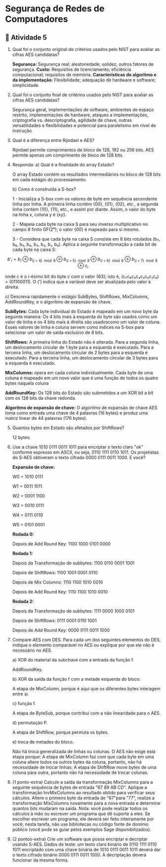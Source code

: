 ﻿# Segurança de Redes de Computadores

## :page_with_curl: Atividade 5

1. Qual foi o conjunto original de critérios usados pelo NIST para avaliar as cifras AES candidatas?

   **Segurança:** Segurança real; aleatoriedade; solidez, outros fatores de segurança.
   **Custo:** Requisitos de licenciamento; eficiência computacional; requisitos de memória.
   **Características do algoritmo e da implementação:** Flexibilidade; adequação de hardware e software; simplicidade.

2. Qual foi o conjunto final de critérios usados pelo NIST para avaliar as cifras AES candidatas?

   Segurança geral, implementações de software, ambientes de espaço restrito, implementações de hardware, ataques a implementações, criptografia vs. descriptografia, agilidade de chave, outras versatilidades e flexibilidades e potencial para paralelismo em nível de instrução.

3. Qual é a diferença entre Rijndael e AES?

   Rijndael permite comprimentos de bloco de 128, 192 ou 256 bits.
   AES permite apenas um comprimento de bloco de 128 bits.

4. Responda:
   a) Qual é a finalidade do array Estado?

   O array Estado contém os resultados intermediários no bloco de 128 bits em cada estágio do processamento.

   b) Como é construída a S-box?

   1 - Inicializa a S-box com os valores de byte em sequência ascendente linha por linha. A primeira linha contém {00}, {01}, {02}, etc., a segunda linha contém {10}, {11}, etc., e assim por diante. Assim, o valor do byte na linha x, coluna y é {xy}.

   2 - Mapeia cada byte na caixa S para seu inverso multiplicativo no campo 8 finito GF(2⁸); o valor {00} é mapeado para si mesmo.

   3 - Considera que cada byte na caixa S consiste em 8 bits rotulados (b₇, b₆, b₅, b₄, b₃, b₂, b₁, b₀). Aplica a seguinte transformação a cada bit de cada byte na caixa S:
```math
b'_i = b_i \oplus b_{(i+4) \mod 8} \oplus b_{(i+5) \mod 8} \oplus b_{(i+6) \mod 8} \oplus b_{(i+7) \mod 8} \oplus c_i
```

onde *c* é o i-ésimo bit do byte *c* com o valor {63}; isto é, (c₇c₆c₅c₄c₃c₂c₁c₀) = (01100011). O (') indica que a variável deve ser atualizada pelo valor à direita.

c) Descreva rapidamente o estágio SubBytes, ShiftRows, MixColumns, AddRoundKey, e o algoritmo de expansão de chave.

**SubBytes:** Cada byte individual do Estado é mapeado em um novo byte da seguinte maneira: Os 4 bits mais à esquerda do byte são usados ​​como um valor de linha e os 4 bits mais à direita são usados ​​como um valor de coluna. Esses valores de linha e coluna servem como índices na S-box para selecionar um valor de saída exclusivo de 8 bits.

**ShiftRows:** A primeira linha do Estado não é alterada. Para a segunda linha, um deslocamento circular de 1 byte para a esquerda é executado. Para a terceira linha, um deslocamento circular de 2 bytes para a esquerda é executado. Para a terceira linha, um deslocamento circular de 3 bytes para a esquerda é executado.

**MixColumns:**  opera em cada coluna individualmente. Cada byte de uma coluna é mapeado em um novo valor que é uma função de todos os quatro bytes naquela coluna

**AddRoundKey:** Os 128 bits do Estado são submetidos a um XOR bit a bit com os 128 bits da chave redonda.

**Algoritmo de expansão de chave:** O algoritmo de expansão de chave AES toma como entrada uma chave de 4 palavras (16 bytes) e produz uma matriz linear de 44 palavras (176 bytes).

5. Quantos bytes em Estado são afetados por ShiftRows?

   12 bytes.

6. Use a chave 1010 0111 0011 1011 para encriptar o texto claro "ok" conforme expresso em ASCII, ou seja, 0110 1111 0110 1011. Os projetistas do S-AES obtiveram o texto cifrado 0000 0111 0011 1000. E você?

   **Expansão de chave:**

   W0 = 1010 0111

   W1 = 0011 1011

   W2 = 0001 1100

   W3 = 0010 0111

   W4 = 0111 0110

   W5 = 0101 0001

   **Rodada 0:**

   Depois de Add Round Key: 1100 1000 0101 0000

   **Rodada 1:**

   Depois da Transformação de subbytes: 1100 0110 0001 1001

   Depois de ShiftRows: 1100 1001 0001 0110

   Depois de Mix Columns: 1110 1100 1010 0010

   Depois de Add Round Key: 1110 1100 1010 0010

   **Rodada 2:**

   Depois da Transformação de subbytes: 1111 0000 1000 0101

   Depois de ShiftRows: 0111 0001 0110 1001

   Depois de Add Round Key: 0000 0111 0011 1000

7. Compare AES com DES. Para cada um dos seguintes elementos do DES, indique o elemento comparável no AES ou explique por que ele não é necessário no AES.

   a) XOR do material da subchave com a entrada da função f.

   AddRoundKey.

   b) XOR da saída da função f com a metade esquerda do bloco.

   A etapa de MixColumn, porque é aqui que os diferentes bytes interagem entre si.

   c) função f.

   A etapa de ByteSub, porque contribui com a não linearidade para o AES.

   d) permutação P.

   A etapa de ShiftRow, porque permuta os bytes.

   e) troca de metades do bloco.

   Não há troca generalizada de linhas ou colunas. O AES não exige esta etapa porque: A etapa de MixColumn faz com que cada byte em uma coluna altere todos os outros bytes da coluna, portanto, não há necessidade de trocar linhas; A etapa de ShiftRow move bytes de uma coluna para outra, portanto não há necessidade de trocar colunas.

8. (1 ponto-extra) Calcule a saída da transformação MixColumns para a seguinte sequência de bytes de entrada "67 89 AB CD". Aplique a transformação InvMixColumns ao resultado obtido para verificar seus cálculos. Altere o primeiro byte da entrada de "67"para "77", realize a transformação MixColumns novamente para a nova entrada e determine quantos bits mudaram na saída.
   Nota: você pode realizar todos os cálculos à mão ou escrever um programa que dê suporte a eles. Se escolher escrever um programa, ele deverá ser feito inteiramente por você; nesta tarefa, não use bibliotecas ou código fonte de domínio público (você pode se guiar pelos exemplos Sage
   disponibilizados).

9. (2 pontos-extra) Crie um software que possa encriptar e decriptar usando S-AES. Dados de teste: um texto claro binário de 0110 1111 0110 1011 encriptado com uma chave binária de 1010 0111 0011 1011 deverá dar o texto cifrado binário 0000 0111 0011 1000. A decriptação deverá funcionar da mesma forma.
